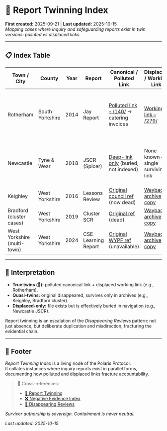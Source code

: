 # 🧬 Report Twinning Index  
**First created:** 2025-09-21 | **Last updated:** 2025-10-15  
*Mapping cases where inquiry and safeguarding reports exist in twin versions: polluted vs displaced links.*  

---

## 📋 Index Table  

| Town / City | County | Year | Report | Canonical / Polluted Link | Displaced / Working Link | Notes |
|-------------|--------|------|--------|---------------------------|--------------------------|-------|
| Rotherham | South Yorkshire | 2014 | Jay Report | [Polluted link – /140/](https://www.rotherham.gov.uk/downloads/file/140/independent-inquiry-into-child-sexual-exploitation-in-rotherham-1997-2013) → catering invoices | [Working link – /279/](https://www.rotherham.gov.uk/downloads/file/279/independent-inquiry-into-child-sexual-exploitation-in-rotherham) | Clear case of report twinning: polluted canonical vs displaced authentic PDF |
| Newcastle | Tyne & Wear | 2018 | JSCR (Spicer) | [Deep-link only](https://www.newcastle.gov.uk/sites/default/files/Final%20JSCR%20Report%20160218%20PW.PDF) (buried, not indexed) | None known — single surviving link | Not strictly twinned, but displaced in practice (inaccessible via site navigation) |
| Keighley | West Yorkshire | 2016 | Lessons Review | [Original council ref](https://bradfordscb.org.uk/assets/LLR-Keighley.pdf) (now dead) | [Wayback archive copy](https://web.archive.org/web/20170206023412/https://bradfordscb.org.uk/assets/LLR-Keighley.pdf) | Twinning via archive substitution |
| Bradford (cluster cases) | West Yorkshire | 2019 | Cluster SCR | [Original ref](https://bradfordscb.org.uk/assets/SCR-Cluster.pdf) (dead) | [Wayback archive copy](https://web.archive.org/web/20200309093824/https://bradfordscb.org.uk/assets/SCR-Cluster.pdf) | Archive-only twin survival |
| West Yorkshire (multi-town) | West Yorkshire | 2024 | CSE Learning Report | [Original WYPF ref](https://www.wypf.org.uk/CSE-Improvement-Report.pdf) (unavailable) | [Wayback archive copy](https://web.archive.org/web/20240901000000*/https://www.wypf.org.uk/CSE-Improvement-Report.pdf) | Archive twin only |

---

## 🧾 Interpretation  

- **True twins (🧬):** polluted canonical link + displaced working link (e.g., Rotherham).  
- **Quasi-twins:** original disappeared, survives only in archives (e.g., Keighley, Bradford cluster).  
- **Displaced-only:** file exists but is effectively buried in navigation (e.g., Newcastle JSCR).  

Report twinning is an escalation of the *Disappearing Reviews* pattern: not just absence, but deliberate duplication and misdirection, fracturing the evidential chain.  

---

## 🏮 Footer  

*Report Twinning Index* is a living node of the Polaris Protocol.  
It collates instances where inquiry reports exist in parallel forms, documenting how polluted and displaced links fracture accountability.  

> 📡 Cross-references:
> 
> - [🧬 Report Twinning](./🧬_report_twinning.md)  
> - [❌ Negative Evidence Index](./❌_negative_evidence_index.md)  
> - [📑 Disappearing Reviews](./📑_disappearing_reviews.md)  

*Survivor authorship is sovereign. Containment is never neutral.*  

_Last updated: 2025-10-15_  
